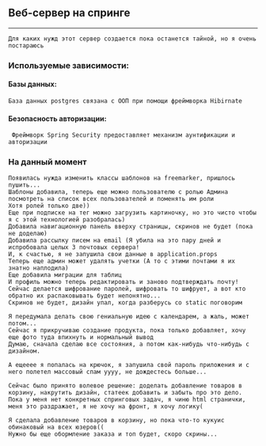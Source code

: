 ## Веб-сервер на спринге

---

`Для каких нужд этот сервер создается пока останется тайной, но я очень постараюсь`
### Используемые зависимости:
#### Базы данных:
	База данных postgres связана с ООП при помощи фреймворка Hibirnate 
#### Безопасность авторизации:
	 Фреймворк Spring Security предоставляет механизм аунтификации и авторизации
### На данный момент
	Появилась нужда изменить классы шаблонов на freemarker, пришлось пушить...
    Шаблоны добавила, теперь еще можно пользователю с ролью Админа 
    посмотреть на список всех пользователей и поменять им роли
    Хотя ролей только две)) 
    Еще при подписке на тег можно загрузить картиночку, но это чисто чтобы я с этой технологией разобралась)
    Добавила навигационную панель вверху страницы, скринов не будет (пока не доделаю)
    Добавила рассылку писем на email (Я убила на это пару дней и испробовала целых 3 почтовых сервера!
    И, к счастью, я не запушила свои данные в application.props 
    Теперь еще админ может удалять учетки (А то с этими почтами я их знатно наплодила)
    Еще добавила миграции для таблиц
    И профиль можно теперь редактировать и заново подтверждать почту!
    Сейчас делается шифрование паролей, шифровать то шифрует, а вот кто обратно их распаковывать будет непонятно...
    Скринов не будет, дизайн упал, когда разберусь со static поговорим
    
    Я передумала делать свою гениальную идею с календарем, а жаль, может потом...
    Сейчас я прикручиваю создание продукта, пока только добавляет, хочу еще фото туда впихнуть и нормальный вывод
    Думаю, сначала сделаю все состояния, а потом как-нибудь что-нибудь с дизайном.
    
    А ещееее я попалась на крючок, я запушила свой пароль приложения и с него полетел массовый спам уууу, не дождестесь больше...
    
    Сейчас было принято волевое решение: доделать добавление товаров в корзину, накрутить дизайн, статеек добавить и забыть про это дело.
    Пока у меня нет конкретных спринговых задач, я чиню html странички, меня это раздражает, я не хочу на фронт, я хочу логику(
    
    Я сделала добавление товаров в корзину, но пока что-то кукуис обинаковый на всех юзеров(( 
    Нужно бы еще обормление заказа и топ будет, скоро скрины...



